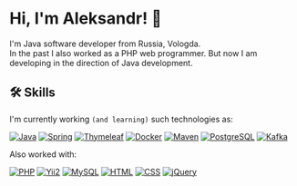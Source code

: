 
# Hi, I'm Aleksandr! 👋

I'm Java software developer from Russia, Vologda.
<br>
In the past I also worked as a PHP web programmer. But now I am developing in the direction of Java development.


## 🛠 Skills
I'm currently working `(and learning)` such technologies as: 

[![Java](https://img.shields.io/badge/Java-515151?style=flat-square)]()
[![Spring](https://img.shields.io/badge/Spring-green?style=flat-square&labelColor)]()
[![Thymeleaf](https://img.shields.io/badge/Thymeleaf-0A801A?style=flat-square)]()
[![Docker](https://img.shields.io/badge/Docker-0599D8?style=flat-square)]()
[![Maven](https://img.shields.io/badge/Maven-E83916?style=flat-square)]()
[![PostgreSQL](https://img.shields.io/badge/PostgreSQL-blue?style=flat-square)]()
[![Kafka](https://img.shields.io/badge/Kafka-DEDEDE?style=flat-square)]()


Also worked with: 


[![PHP](https://img.shields.io/badge/PHP-2A2A9F?style=flat-square)]()
[![Yii2](https://img.shields.io/badge/Yii2-FFBE3A?style=flat-square)]()
[![MySQL](https://img.shields.io/badge/MySQL-555555?style=flat-square)]()
[![HTML](https://img.shields.io/badge/-HTML5-E34F26?style=flat-square)]()
[![CSS](https://img.shields.io/badge/CSS-33ECFF?style=flat-square)]()
[![jQuery](https://img.shields.io/badge/jQuery-ECECEC?style=flat-square)]()
